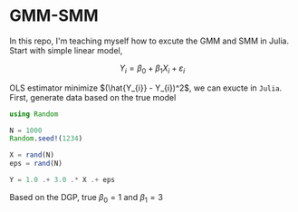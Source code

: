 # GMM-SMM

In this repo, I'm teaching myself how to excute the GMM and SMM in Julia. Start with simple linear model,

$$ Y_{i} = \beta_{0} + \beta_{1}X_{i} + \varepsilon_{i}$$

OLS estimator minimize $(\hat{Y_{i}} - Y_{i})^2$, we can exucte in `Julia`. First, generate data based on the true model

```Julia
using Random

N = 1000 
Random.seed!(1234)

X = rand(N)
eps = rand(N)

Y = 1.0 .+ 3.0 .* X .+ eps

```
Based on the DGP, true $\beta_{0} = 1$ and $\beta_{1} = 3$
